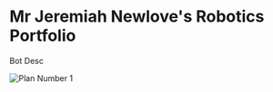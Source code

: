 # Mr Jeremiah Newlove's Robotics Portfolio

Bot Desc

![Plan Number 1](https://github.com/jerrycancode/RoboticsPortfolio4B/assets/142936415/51731c31-8b00-432e-b49e-d2a071aaf5ed)

